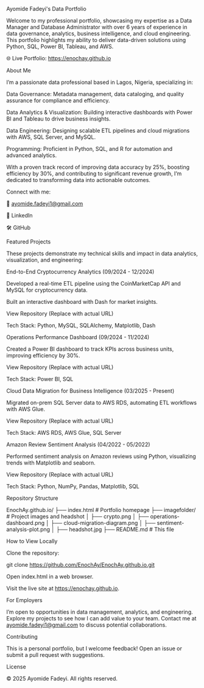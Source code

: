Ayomide Fadeyi's Data Portfolio

Welcome to my professional portfolio, showcasing my expertise as a Data Manager and Database Administrator with over 6 years of experience in data governance, analytics, business intelligence, and cloud engineering. This portfolio highlights my ability to deliver data-driven solutions using Python, SQL, Power BI, Tableau, and AWS.

🌐 Live Portfolio: https://enochay.github.io

About Me

I’m a passionate data professional based in Lagos, Nigeria, specializing in:





Data Governance: Metadata management, data cataloging, and quality assurance for compliance and efficiency.



Data Analytics & Visualization: Building interactive dashboards with Power BI and Tableau to drive business insights.



Data Engineering: Designing scalable ETL pipelines and cloud migrations with AWS, SQL Server, and MySQL.



Programming: Proficient in Python, SQL, and R for automation and advanced analytics.

With a proven track record of improving data accuracy by 25%, boosting efficiency by 30%, and contributing to significant revenue growth, I’m dedicated to transforming data into actionable outcomes.

Connect with me:





📧 ayomide.fadeyi1@gmail.com



🔗 LinkedIn



🛠 GitHub

Featured Projects

These projects demonstrate my technical skills and impact in data analytics, visualization, and engineering:





End-to-End Cryptocurrency Analytics (09/2024 - 12/2024)





Developed a real-time ETL pipeline using the CoinMarketCap API and MySQL for cryptocurrency data.



Built an interactive dashboard with Dash for market insights.



View Repository (Replace with actual URL)



Tech Stack: Python, MySQL, SQLAlchemy, Matplotlib, Dash



Operations Performance Dashboard (09/2024 - 11/2024)





Created a Power BI dashboard to track KPIs across business units, improving efficiency by 30%.



View Repository (Replace with actual URL)



Tech Stack: Power BI, SQL



Cloud Data Migration for Business Intelligence (03/2025 - Present)





Migrated on-prem SQL Server data to AWS RDS, automating ETL workflows with AWS Glue.



View Repository (Replace with actual URL)



Tech Stack: AWS RDS, AWS Glue, SQL Server



Amazon Review Sentiment Analysis (04/2022 - 05/2022)





Performed sentiment analysis on Amazon reviews using Python, visualizing trends with Matplotlib and seaborn.



View Repository (Replace with actual URL)



Tech Stack: Python, NumPy, Pandas, Matplotlib, SQL

Repository Structure

EnochAy.github.io/
├── index.html            # Portfolio homepage
├── imagefolder/          # Project images and headshot
│   ├── crypto.png
│   ├── operations-dashboard.png
│   ├── cloud-migration-diagram.png
│   ├── sentiment-analysis-plot.png
│   ├── headshot.jpg
├── README.md             # This file

How to View Locally





Clone the repository:

git clone https://github.com/EnochAy/EnochAy.github.io.git



Open index.html in a web browser.



Visit the live site at https://enochay.github.io.

For Employers

I’m open to opportunities in data management, analytics, and engineering. Explore my projects to see how I can add value to your team. Contact me at ayomide.fadeyi1@gmail.com to discuss potential collaborations.

Contributing

This is a personal portfolio, but I welcome feedback! Open an issue or submit a pull request with suggestions.

License

© 2025 Ayomide Fadeyi. All rights reserved.
